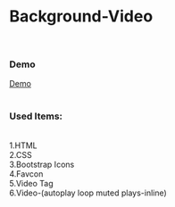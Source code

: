 # Background-Video
<br>
<h3> Demo </h3>

[Demo](https://atanu16.github.io/Background-Video/)
<br>
<br>
<h3>Used Items: </h3><br>
1.HTML <br>
2.CSS <br>
3.Bootstrap Icons <br>
4.Favcon <br>
5.Video Tag <br>
6.Video-(autoplay loop muted plays-inline)
<br>
<br>


